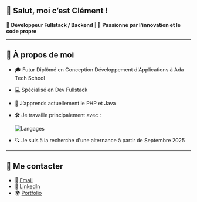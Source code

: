 ## 👋 Salut, moi c’est Clément !

💼 **Développeur Fullstack / Backend** | 🚀 **Passionné par l'innovation et le code propre**

---

## 🧠 À propos de moi

- 🎓 Futur Diplômé en Conception Développement d'Applications à Ada Tech School  
- 💻 Spécialisé en Dev Fullstack  
- 🌱 J’apprends actuellement le PHP et Java  
- 🛠️ Je travaille principalement avec :
  
  ![Langages](https://skillicons.dev/icons?i=git,html,css,js,ts,react,php,java,mysql,postgresql)
  
- 🔍 Je suis à la recherche d'une alternance à partir de Septembre 2025

---

## 🤝 Me contacter

- 📧 [Email](mailto:hazera.c@gmail.com)
- 💼 [LinkedIn](https://www.linkedin.com/in/clement-hazera-fullstackdev/)  
- 🌍 [Portfolio](https://hazbraaaa.github.io/PROJET_PERSO_portfolio/)


